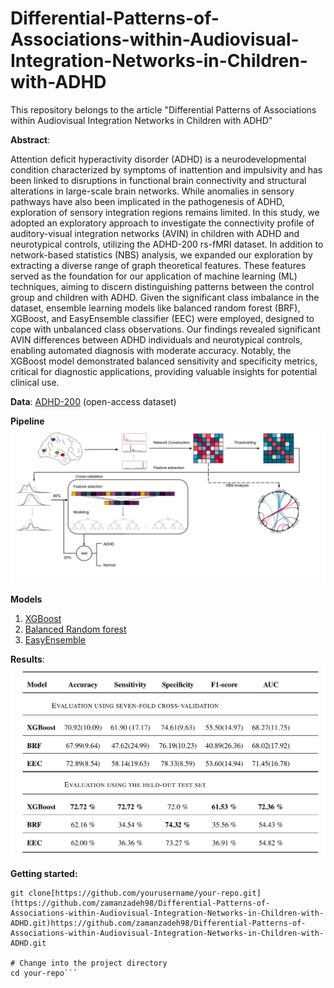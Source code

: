 # Differential-Patterns-of-Associations-within-Audiovisual-Integration-Networks-in-Children-with-ADHD

This repository belongs to the article "Differential Patterns of Associations within Audiovisual Integration Networks in Children with ADHD"

**Abstract**:

Attention deficit hyperactivity disorder (ADHD) is a neurodevelopmental condition characterized by symptoms of inattention and impulsivity and has been linked to disruptions in functional brain connectivity and structural alterations in large-scale brain networks. While anomalies in sensory pathways have also been implicated in the pathogenesis of ADHD, exploration of sensory integration regions remains limited. In this study, we adopted an exploratory approach to investigate the connectivity profile of auditory-visual integration networks (AVIN) in children with ADHD and neurotypical controls, utilizing the ADHD-200 rs-fMRI dataset. In addition to network-based statistics (NBS) analysis, we expanded our exploration by extracting a diverse range of graph theoretical features. These features served as the foundation for our application of machine learning (ML) techniques, aiming to discern distinguishing patterns between the control group and children with ADHD. Given the significant class imbalance in the dataset, ensemble learning models like balanced random forest (BRF), XGBoost, and EasyEnsemble classifier (EEC) were employed, designed to cope with unbalanced class observations. Our findings revealed significant AVIN differences between ADHD individuals and neurotypical controls, enabling automated diagnosis with moderate accuracy. Notably, the XGBoost model demonstrated balanced sensitivity and specificity metrics, critical for diagnostic applications, providing valuable insights for potential clinical use. 

**Data**:
[ADHD-200](https://www.nitrc.org/frs/?group_id=383) (open-access dataset)

**Pipeline**
![Alt Text](Pictures/Thesis_flowchart.jpg)

**Models**
1. [XGBoost](https://xgboost.readthedocs.io/en/stable/)
2. [Balanced Random forest](https://imbalanced-learn.org/stable/references/generated/imblearn.ensemble.BalancedRandomForestClassifier.html)
3. [EasyEnsemble](https://imbalanced-learn.org/stable/references/generated/imblearn.ensemble.BalancedRandomForestClassifier.html)


**Results**:
![Alt Text](Pictures/results.png)


**Getting started:**
```# Clone the repository
git clone[https://github.com/yourusername/your-repo.git](https://github.com/zamanzadeh98/Differential-Patterns-of-Associations-within-Audiovisual-Integration-Networks-in-Children-with-ADHD.git)https://github.com/zamanzadeh98/Differential-Patterns-of-Associations-within-Audiovisual-Integration-Networks-in-Children-with-ADHD.git

# Change into the project directory
cd your-repo```
